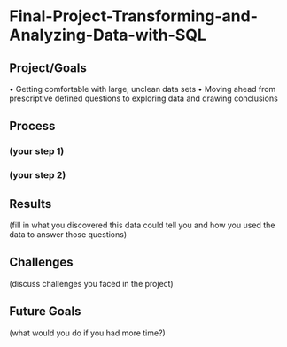 # Final-Project-Transforming-and-Analyzing-Data-with-SQL


## Project/Goals

•	Getting comfortable with large, unclean data sets
•	Moving ahead from prescriptive defined questions to exploring data and drawing conclusions


## Process
### (your step 1)
### (your step 2)

## Results
(fill in what you discovered this data could tell you and how you used the data to answer those questions)

## Challenges 
(discuss challenges you faced in the project)

## Future Goals
(what would you do if you had more time?)
